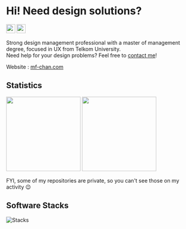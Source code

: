 # Hi! Need design solutions?
<a href="https://github.com/moefc32"><img src="https://komarev.com/ghpvc/?username=moefc32&color=orange&label=Profile+Views" height="24" /></a>
<a href="https://github.com/moefc32"><img src="https://img.shields.io/github/followers/moefc32?label=Follow+Me&style=social" height="24" /></a>

Strong design management professional with a master of management degree, focused in UX from Telkom University.\
Need help for your design problems? Feel free to [contact me](mailto:hai@mf-chan.com)!

Website : [mf-chan.com](https://mf-chan.com/)

## Statistics
<a href="https://github.com/moefc32"><img src="https://github-readme-stats.vercel.app/api/top-langs/?username=moefc32&layout=compact&theme=blueberry&langs_count=8" height="200" /></a>
<a href="https://github.com/moefc32"><img src="https://github-readme-stats.vercel.app/api?username=moefc32&rank_icon=github&layout=compact&theme=blueberry" height="200" /></a>

FYI, some of my repositories are private, so you can't see those on my activity 😉

## Software Stacks
![Stacks](https://skillicons.dev/icons?i=html,css,js,bootstrap,tailwind,alpinejs,nodejs,npm,pnpm,svelte,vite,electron,md,mysql,mongodb,sqlite,prisma,graphql,firebase,supabase,vscode,postman,docker,cloudflare,notion,git,github,gitlab,nginx,windows,ubuntu,ps,ai,pr,ae,figma)
